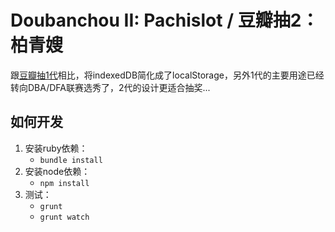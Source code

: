# Doubanchou II: Pachislot / 豆瓣抽2：柏青嫂

跟[豆瓣抽1代](https://github.com/dexteryy/doubanchou)相比，将indexedDB简化成了localStorage，另外1代的主要用途已经转向DBA/DFA联赛选秀了，2代的设计更适合抽奖...

## 如何开发

1. 安装ruby依赖：
    * `bundle install`
2. 安装node依赖：
    * `npm install`
3. 测试：
    * `grunt`
    * `grunt watch`


